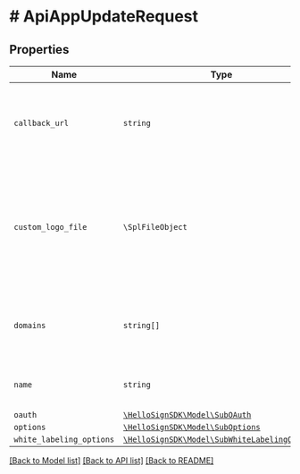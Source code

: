 # # ApiAppUpdateRequest



## Properties

Name | Type | Description | Notes
------------ | ------------- | ------------- | -------------
| `callback_url` | ```string``` |  The URL at which the API App should receive event callbacks.  |  |
| `custom_logo_file` | ```\SplFileObject``` |  An image file to use as a custom logo in embedded contexts. (Only applies to some API plans)  |  |
| `domains` | ```string[]``` |  The domain names the ApiApp will be associated with.  |  |
| `name` | ```string``` |  The name you want to assign to the ApiApp.  |  |
| `oauth` | [```\HelloSignSDK\Model\SubOAuth```](SubOAuth.md) |    |  |
| `options` | [```\HelloSignSDK\Model\SubOptions```](SubOptions.md) |    |  |
| `white_labeling_options` | [```\HelloSignSDK\Model\SubWhiteLabelingOptions```](SubWhiteLabelingOptions.md) |    |  |

[[Back to Model list]](../../README.md#models) [[Back to API list]](../../README.md#endpoints) [[Back to README]](../../README.md)
